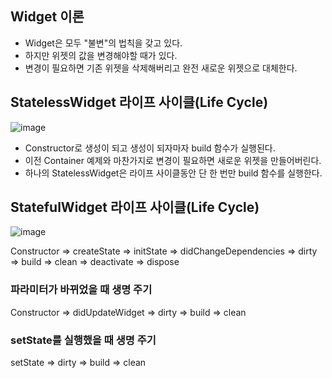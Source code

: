 ## Widget 이론

- Widget은 모두 "불변"의 법칙을 갖고 있다.
- 하지만 위젯의 값을 변경해야할 때가 있다.
- 변경이 필요하면 기존 위젯을 삭제해버리고 완전 새로운 위젯으로 대체한다.

## StatelessWidget 라이프 사이클(Life Cycle)

![image](https://github.com/eastshine94/flutter_basics/assets/41350459/cf4390e4-af08-433a-abaf-be48e384e513)

- Constructor로 생성이 되고 생성이 되자마자 build 함수가 실행된다.
- 이전 Container 예제와 마찬가지로 변경이 필요하면 새로운 위젯을 만들어버린다.
- 하나의 StatelessWidget은 라이프 사이클동안 단 한 번만 build 함수를 실행한다.

## StatefulWidget 라이프 사이클(Life Cycle)

![image](https://github.com/eastshine94/flutter_basics/assets/41350459/3ff8c55d-2375-4935-a15d-d84e82f0f95b)

Constructor => createState => initState => didChangeDependencies => dirty => build => clean => deactivate => dispose

### 파라미터가 바뀌었을 때 생명 주기

Constructor => didUpdateWidget => dirty => build => clean

### setState를 실행했을 때 생명 주기

setState => dirty => build => clean
